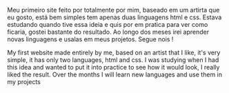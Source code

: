 Meu primeiro site feito por totalmente por mim, baseado em um artirta que eu gosto, está bem simples tem apenas duas linguagens html e css. Estava estudando quando tive essa ideia e quis por em pratica para ver como ficaria, gostei bastante do resultado. Ao longo dos meses irei aprender novas linguagens e usalas em meus projetos. Segue nois !

My first website made entirely by me, based on an artist that I like, it's very simple, it has only two languages, html and css. I was studying when I had this idea and wanted to put it into practice to see how it would look, I really liked the result. Over the months I will learn new languages ​​and use them in my projects
